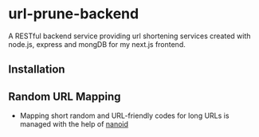 # url-prune-backend

A RESTful backend service providing url shortening services created with node.js, express and mongDB for my next.js frontend.

## Installation

## Random URL Mapping

- Mapping short random and URL-friendly codes for long URLs is managed with the help of [nanoid](https://www.npmjs.com/package/nanoid)
